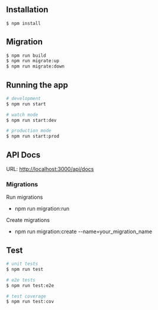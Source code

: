 ## Installation

```bash
$ npm install
```

## Migration

```bash
$ npm run build
$ npm run migrate:up
$ npm run migrate:down
```

## Running the app

```bash
# development
$ npm run start

# watch mode
$ npm run start:dev

# production mode
$ npm run start:prod
```

## API Docs

URL: [http://localhost:3000/api/docs](http://localhost:3000/api/docs)

### Migrations

Run migrations

- npm run migration:run

Create migrations

- npm run migration:create --name=your_migration_name

## Test

```bash
# unit tests
$ npm run test

# e2e tests
$ npm run test:e2e

# test coverage
$ npm run test:cov
```
